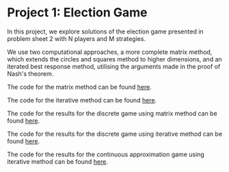 # Project 1: Election Game

In this project, we explore solutions of the election game presented in problem sheet 2 with N players and M strategies. 

We use two computational approaches, a more complete matrix method, which extends the circles and squares method to higher dimensions, and an iterated best response method, utilising the arguments made in the proof of Nash's theorem.

The code for the matrix method can be found [here](https://github.com/l-khali/project_1_election_game/blob/main/matrix_method_functions.py). 

The code for the iterative method can be found [here](https://github.com/l-khali/project_1_election_game/blob/main/iterative_method_functions.py). 

The code for the results for the discrete game using matrix method can be found [here](https://github.com/l-khali/project_1_election_game/blob/main/matrix_method_results.ipynb). 


The code for the results for the discrete game using iterative method can be found [here](https://github.com/l-khali/project_1_election_game/blob/main/iterative_method_results.ipynb). 

The code for the results for the continuous approximation game using iterative method can be found [here](https://github.com/l-khali/project_1_election_game/blob/main/iterative_method_results_continuous.ipynb).
